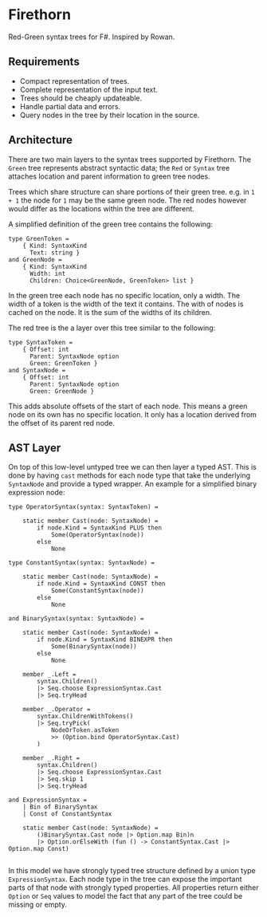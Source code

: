 # Firethorn

Red-Green syntax trees for F#. Inspired by Rowan.

## Requirements

 * Compact representation of trees.
 * Complete representation of the input text.
 * Trees should be cheaply updateable.
 * Handle partial data and errors.
 * Query nodes in the tree by their location in the source.

## Architecture

There are two main layers to the syntax trees supported by
Firethorn. The `Green` tree represents abstract syntactic data; the
`Red` or `Syntax` tree attaches location and parent information to
green tree nodes.

Trees which share structure can share portions of their green
tree. e.g. in `1 + 1` the node for `1` may be the same green node. The
red nodes however would differ as the locations within the tree are
different.

A simplified definition of the green tree contains the following:

```f#
type GreenToken =
	{ Kind: SyntaxKind
	  Text: string }
and GreenNode =
	{ Kind: SyntaxKind
	  Width: int
	  Children: Choice<GreenNode, GreenToken> list }
```

In the green tree each node has no specific location, only a
width. The width of a token is the width of the text it contains. The
with of nodes is cached on the node. It is the sum of the widths of
its children.

The red tree is the a layer over this tree similar to the following:

```f#
type SyntaxToken =
	{ Offset: int
	  Parent: SyntaxNode option
	  Green: GreenToken }
and SyntaxNode =
	{ Offset: int
	  Parent: SyntaxNode option
	  Green: GreenNode }
```

This adds absolute offsets of the start of each node. This means a
green node on its own has no specific location. It only has a location
derived from the offset of its parent red node.

## AST Layer

On top of this low-level untyped tree we can then layer a typed
AST. This is done by having `cast` methods for each node type that
take the underlying `SyntaxNode` and provide a typed wrapper. An
example for a simplified binary expression node:

```F#
type OperatorSyntax(syntax: SyntaxToken) =
	
	static member Cast(node: SyntaxNode) =
		if node.Kind = SyntaxKind PLUS then
			Some(OperatorSyntax(node))
		else
			None

type ConstantSyntax(syntax: SyntaxNode) =

	static member Cast(node: SyntaxNode) =
		if node.Kind = SyntaxKind CONST then
			Some(ConstantSyntax(node))
		else
			None

and BinarySyntax(syntax: SyntaxNode) =
	
	static member Cast(node: SyntaxNode) =
		if node.Kind = SyntaxKind BINEXPR then
			Some(BinarySyntax(node))
		else
			None

	member _.Left =
		syntax.Children()
		|> Seq.choose ExpressionSyntax.Cast
		|> Seq.tryHead

	member _.Operator =
		syntax.ChildrenWithTokens()
		|> Seq.tryPick(
			NodeOrToken.asToken
			>> (Option.bind OperatorSyntax.Cast)
		)
	
	member _.Right =
		syntax.Children()
		|> Seq.choose ExpressionSyntax.Cast
		|> Seq.skip 1
		|> Seq.tryHead

and ExpressionSyntax =
	| Bin of BinarySyntax
	| Const of ConstantSyntax
	
	static member Cast(node: SyntaxNode) =
		()BinarySyntax.Cast node |> Option.map Bin)n
		|> Option.orElseWith (fun () -> ConstantSyntax.Cast |> Option.map Const)
		
```

In this model we have strongly typed tree structure defined by a union
type `ExpressionSyntax`. Each node type in the tree can expose the
important parts of that node with strongly typed properties. All
properties return either `Option` or `Seq` values to model the fact
that any part of the tree could be missing or empty.

